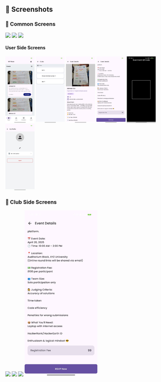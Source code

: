 ## 📸 Screenshots

### 🏢 Common Screens
<p float="left">
  <img src=screenshots/user/clubconnect-splash-screen.jpg" width="18%" />
  <img src="screenshots/user/clubconnect-login-screen.jpg" width="18%" />
  <img src="screenshots/user/clubconnect-signup-screen.jpg" width="18%" />
</p>

#### User Side Screens
  <p float="left">
  <img src=screenshots/user/clubconnect-home-screen.jpg" width="18%" />
  <img src="screenshots/user/clubconnect-clubslist-screen.jpg" width="18%" />
  <img src="screenshots/user/clubconnect-eventdetails-screen.jpg" width="18%" />
  <img src=screenshots/user/clubconnect-eventdetails-screen2.jpg" width="18%" />
  <img src="screenshots/user/clubconnect-scanqr-screen.jpg" width="18%" />
  <img src="screenshots/user/clubconnect-userprofile-screen.jpg" width="18%" />
</p>

### 🏢 Club Side Screens
 <p float="left">
  <img src=screenshots/user/clubconnect-clubdashboard-screen.jpg" width="45%" />
  <img src="screenshots/user/clubconnect-addevent-screen.jpg" width="45%" />
  <img src="screenshots/user/clubconnect-eventslist-screen.jpg" width="45%" />
  <img src=screenshots/user/clubconnect-eventdetails-screen2.jpg" width="45%" />
</p>




